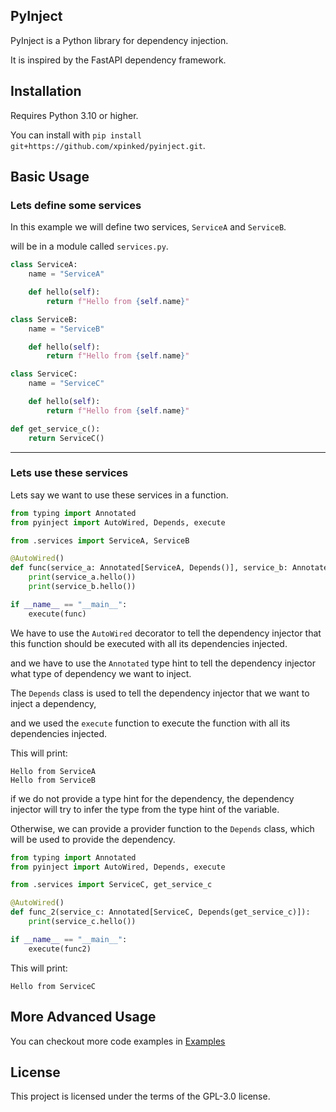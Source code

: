 ## PyInject

PyInject is a Python library for dependency injection.

It is inspired by the FastAPI dependency framework.

## Installation

Requires Python 3.10 or higher.

You can install with `pip install git+https://github.com/xpinked/pyinject.git`.

## Basic Usage

### Lets define some services

In this example we will define two services, `ServiceA` and `ServiceB`.

will be in a module called `services.py`.

```python
class ServiceA:
    name = "ServiceA"

    def hello(self):
        return f"Hello from {self.name}"

class ServiceB:
    name = "ServiceB"

    def hello(self):
        return f"Hello from {self.name}"

class ServiceC:
    name = "ServiceC"

    def hello(self):
        return f"Hello from {self.name}"

def get_service_c():
    return ServiceC()
```

---

### Lets use these services

Lets say we want to use these services in a function.

```python
from typing import Annotated
from pyinject import AutoWired, Depends, execute

from .services import ServiceA, ServiceB

@AutoWired()
def func(service_a: Annotated[ServiceA, Depends()], service_b: Annotated[ServiceB, Depends()]):
    print(service_a.hello())
    print(service_b.hello())

if __name__ == "__main__":
    execute(func)
```

We have to use the `AutoWired` decorator to tell the dependency injector that this function should be executed with all its dependencies injected.

and we have to use the `Annotated` type hint to tell the dependency injector what type of dependency we want to inject.

The `Depends` class is used to tell the dependency injector that we want to inject a dependency,

and we used the `execute` function to execute the function with all its dependencies injected.

This will print:

```
Hello from ServiceA
Hello from ServiceB
```

if we do not provide a type hint for the dependency, the dependency injector will try to infer the type from the type hint of the variable.

Otherwise, we can provide a provider function to the `Depends` class, which will be used to provide the dependency.

```python
from typing import Annotated
from pyinject import AutoWired, Depends, execute

from .services import ServiceC, get_service_c

@AutoWired()
def func_2(service_c: Annotated[ServiceC, Depends(get_service_c)]):
    print(service_c.hello())

if __name__ == "__main__":
    execute(func2)
```

This will print:

```
Hello from ServiceC
```

## More Advanced Usage

You can checkout more code examples in [Examples](https://github.com/xpinked/pyinject/tree/main/examples)

## License

This project is licensed under the terms of the GPL-3.0 license.
